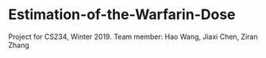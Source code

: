 # Estimation-of-the-Warfarin-Dose
Project for CS234, Winter 2019.
Team member: Hao Wang, Jiaxi Chen, Ziran Zhang
